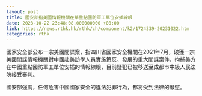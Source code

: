 ```yaml
---
layout: post
title: 國安部指美國情報機關在華重點國防軍工單位安插線眼
date: 2023-10-22 23:48:08.000000000 +08:00
link: https://news.rthk.hk/rthk/ch/component/k2/1724339-20231022.htm
categories: rthk
---
```


國家安全部公布一宗美國間諜案，指四川省國家安全機關在2021年7月，破獲一宗美國間諜情報機關對中國赴美訪學人員實施策反、發展的重大間諜案件，拘捕美方在中國重點國防軍工單位安插的情報線眼，目前疑犯已被移送至成都市中級人民法院接受審判。

國安部強調，任何危害中國國家安全的違法犯罪行為，都將受到法律的嚴懲。
